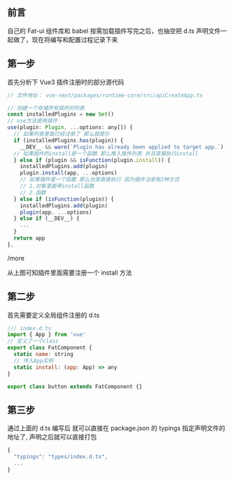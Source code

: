 <!--
 * @Author: shuhongxie
 * @Date: 2021-02-23 17:00:28
 * @LastEditors: shuhongxie
 * @LastEditTime: 2021-02-23 17:55:19
 * @FilePath: /fat-ui/md/fat-ui声明文件编写.md
-->

## 前言

自己的 Fat-ui 组件库和 babel 按需加载插件写完之后，也抽空把 d.ts 声明文件一起做了，现在将编写和配置过程记录下来

## 第一步

首先分析下 Vue3 插件注册时的部分源代码

```js
// 文件地址： vue-next/packages/runtime-core/src/apiCreateApp.ts

// 创建一个存储所有插件的列表
const installedPlugins = new Set()
// use方法使用插件
use(plugin: Plugin, ...options: any[]) {
  // 如果列表里面已经注册了 那么就提示
  if (installedPlugins.has(plugin)) {
    __DEV__ && warn(`Plugin has already been applied to target app.`)
  // 如果插件的install是一个函数 那么推入插件列表 并且直接执行install
  } else if (plugin && isFunction(plugin.install)) {
    installedPlugins.add(plugin)
    plugin.install(app, ...options)
    // 如果插件是一个函数 那么也是直接执行 因为插件注册有2种方式
    // 1.对象里面带install函数
    // 2.函数
  } else if (isFunction(plugin)) {
    installedPlugins.add(plugin)
    plugin(app, ...options)
  } else if (__DEV__) {
    ...
  }
  return app
},
```

/more

从上图可知插件里面需要注册一个 install 方法

## 第二步

首先需要定义全局组件注册的 d.ts

```js
/// index.d.ts
import { App } from 'vue'
// 定义了一个class
export class FatComponent {
  static name: string
  // 传入App实例
  static install: (app: App) => any
}

export class button extends FatComponent {}
```

## 第三步

通过上面的 d.ts 编写后 就可以直接在 package.json 的 typings 指定声明文件的地址了, 声明之后就可以直接打包

```js
{
  "typings": "types/index.d.ts",
  ...
}
```
